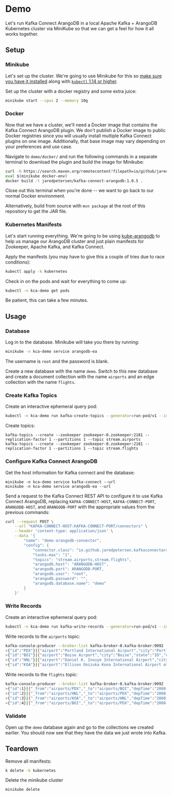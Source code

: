 # Demo
Let's run Kafka Connect ArangoDB in a local Apache Kafka + ArangoDB Kubernetes cluster via MiniKube so that we can get a feel for how it all works together.

## Setup
### Minikube
Let's set up the cluster. We're going to use Minikube for this so [make sure you have it installed](https://minikube.sigs.k8s.io/docs/start/) along with [`kubectl` 1.14 or higher](https://kubernetes.io/docs/tasks/tools/install-kubectl/).

Set up the cluster with a docker registry and some extra juice:
```bash
minikube start --cpus 2 --memory 10g
```

### Docker
Now that we have a cluster, we'll need a Docker image that contains the Kafka Connect ArangoDB plugin. We don't publish a Docker image to public Docker registries since you will usually install multiple Kafka Connect plugins on one image. Additionally, that base image may vary depending on your preferences and use case.

Navigate to `demo/docker/` and run the following commands in a separate terminal to download the plugin and build the image for Minikube:
```bash
curl -O https://search.maven.org/remotecontent?filepath=io/github/jaredpetersen/kafka-connect-arangodb/1.0.5/kafka-connect-arangodb-1.0.5.jar
eval $(minikube docker-env)
docker build -t jaredpetersen/kafka-connect-arangodb:1.0.5 .
```

Close out this terminal when you're done -- we want to go back to our normal Docker environment.

Alternatively, build from source with `mvn package` at the root of this repository to get the JAR file.

### Kubernetes Manifests
Let's start running everything. We're going to be using [kube-arangodb](https://github.com/arangodb/kube-arangodb) to help us manage our ArangoDB cluster and just plain manifests for Zookeeper, Apache Kafka, and Kafka Connect.

Apply the manifests (you may have to give this a couple of tries due to race conditions):
```bash
kubectl apply -k kubernetes
```

Check in on the pods and wait for everything to come up:
```bash
kubectl -n kca-demo get pods
```

Be patient, this can take a few minutes.

## Usage
### Database
Log in to the database. Minikube will take you there by running:
```bash
minikube -n kca-demo service arangodb-ea
```

The username is `root` and the password is blank.

Create a new database with the name `demo`. Switch to this new database and create a document collection with the name `airports` and an edge collection with the name `flights`.

### Create Kafka Topics
Create an interactive ephemeral query pod:
```bash
kubectl -n kca-demo run kafka-create-topics --generator=run-pod/v1 --image confluentinc/cp-kafka:5.3.1 -it --rm --command /bin/bash
```

Create topics:
```
kafka-topics --create --zookeeper zookeeper-0.zookeeper:2181 --replication-factor 1 --partitions 1 --topic stream.airports
kafka-topics --create --zookeeper zookeeper-0.zookeeper:2181 --replication-factor 1 --partitions 1 --topic stream.flights
```

### Configure Kafka Connect ArangoDB
Get the host information for Kafka connect and the database:
```
minikube -n kca-demo service kafka-connect --url
minikube -n kca-demo service arangodb-ea --url
```

Send a request to the Kafka Connect REST API to configure it to use Kafka Connect ArangoDB, replacing `KAFKA-CONNECT-HOST`, `KAFKA-CONNECT-PORT`, `ARANGODB-HOST`, and `ARANGODB-PORT` with the appropriate values from the previous commands:
```bash
curl --request POST \
    --url "KAFKA-CONNECT-HOST:KAFKA-CONNECT-PORT/connectors" \
    --header 'content-type: application/json' \
    --data '{
        "name": "demo-arangodb-connector",
        "config": {
            "connector.class": "io.github.jaredpetersen.kafkaconnectarangodb.sink.ArangoDbSinkConnector",
            "tasks.max": "1",
            "topics": "stream.airports,stream.flights",
            "arangodb.host": "ARANGODB-HOST",
            "arangodb.port": ARANGODB-PORT,
            "arangodb.user": "root",
            "arangodb.password": "",
            "arangodb.database.name": "demo"
        }
    }'
```

### Write Records
Create an interactive ephemeral query pod:
```bash
kubectl -n kca-demo run kafka-write-records --generator=run-pod/v1 --image confluentinc/cp-kafka:5.3.1 -it --rm --command /bin/bash
```

Write records to the `airports` topic:
```bash
kafka-console-producer --broker-list kafka-broker-0.kafka-broker:9092 --topic stream.airports --property "parse.key=true" --property "key.separator=|"
>{"id":"PDX"}|{"airport":"Portland International Airport","city":"Portland","state":"OR","country":"USA","lat":45.58872222,"long":-122.5975}
>{"id":"BOI"}|{"airport":"Boise Airport","city":"Boise","state":"ID","country":"USA","lat":43.56444444,"long":-116.2227778}
>{"id":"HNL"}|{"airport":"Daniel K. Inouye International Airport","city":"Honolulu","state":"HI","country":"USA","lat":21.31869111,"long":-157.9224072}
>{"id":"KOA"}|{"airport":"Ellison Onizuka Kona International Airport at Keāhole","city":"Kailua-Kona","state":"HI","country":"USA","lat":19.73876583,"long":-156.0456314}
```

Write records to the `flights` topic:
```bash
kafka-console-producer --broker-list kafka-broker-0.kafka-broker:9092 --topic stream.flights --property "parse.key=true" --property "key.separator=|"
>{"id":1}|{"_from":"airports/PDX","_to":"airports/BOI","depTime":"2008-01-01T21:26:00.000Z","arrTime":"2008-01-01T22:26:00.000Z","uniqueCarrier":"WN","flightNumber":2377,"tailNumber":"N663SW","distance":344}
>{"id":2}|{"_from":"airports/HNL","_to":"airports/PDX","depTime":"2008-01-13T00:16:00.000Z","arrTime":"2008-01-13T05:03:00.000Z","uniqueCarrier":"HA","flightNumber":26,"tailNumber":"N587HA","distance":2603}
>{"id":3}|{"_from":"airports/KOA","_to":"airports/HNL","depTime":"2008-01-15T16:08:00.000Z","arrTime":"2008-01-15T16:50:00.000Z","uniqueCarrier":"YV","flightNumber":1010,"tailNumber":"N693BR","distance":163}
>{"id":4}|{"_from":"airports/BOI","_to":"airports/PDX","depTime":"2008-01-16T02:03:00.000Z","arrTime":"2008-01-16T03:09:00.000Z","uniqueCarrier":"WN","flightNumber":1488,"tailNumber":"N242WN","distance":344}
```

### Validate
Open up the `demo` database again and go to the collections we created earlier. You should now see that they have the data we just wrote into Kafka.

## Teardown
Remove all manifests:
```bash
k delete -k kubernetes
```

Delete the minikube cluster
```bash
minikube delete
```
